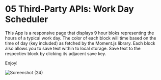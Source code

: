 # 05 Third-Party APIs: Work Day Scheduler

This App is a responsive page that displays 9 hour bloks representing the hours of a typical work day.
The color of each block will time based on the time of day (key included) as fetched by the Moment.js library.
Each block also allows you to save text within to local storage.
Save text to the respectiev block by clicking its adjacent save key. 

Enjoy!

![Screenshot (24)](https://user-images.githubusercontent.com/69867441/95091790-e0e7b300-06f4-11eb-8ab3-86f0ccf4fd81.png)
